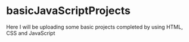 # basicJavaScriptProjects

Here I will be uploading some basic projects completed by using HTML, CSS and JavaScript

